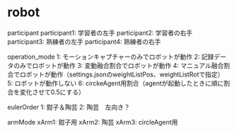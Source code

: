 # robot

participant
participant1: 学習者の左手
participant2: 学習者の右手
participant3: 熟練者の左手
participant4: 熟練者の右手

operation_mode
1: モーションキャプチャーのみでロボットが動作
2: 記録データのみでロボットが動作
3: 変動融合割合でロボットが動作
4: マニュアル融合割合でロボットが動作（settings.jsonのweightListPos、weightListRotで指定）
5: ロボットが動作しない
6: circkeAgent用割合（agentが起動したときに順に割合を変化させて0.5にする）

eulerOrder
1: 鉗子＆陶芸
2: 陶芸　左向き？

armMode
xArm1: 鉗子用
xArm2: 陶芸
xArm3: circleAgent用　